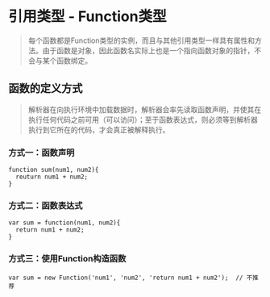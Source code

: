 # 引用类型 - Function类型
> 每个函数都是Function类型的实例，而且与其他引用类型一样具有属性和方法。由于函数是对象，因此函数名实际上也是一个指向函数对象的指针，不会与某个函数绑定。

## 函数的定义方式
> 解析器在向执行环境中加载数据时，解析器会率先读取函数声明，并使其在执行任何代码之前可用（可以访问）；至于函数表达式，则必须等到解析器执行到它所在的代码，才会真正被解释执行。

### 方式一：函数声明
```
function sum(num1, num2){
  reuturn num1 + num2;
}
```

### 方式二：函数表达式
```
var sum = function(num1, num2){
  return num1 + num2;
}
```

### 方式三：使用Function构造函数
```
var sum = new Function('num1', 'num2', 'return num1 + num2');  // 不推荐
```

